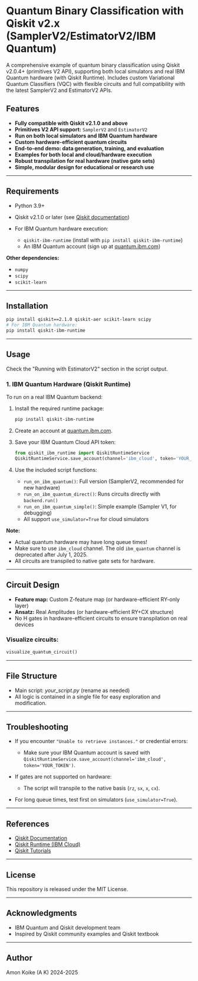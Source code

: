 

# Quantum Binary Classification with Qiskit v2.x (SamplerV2/EstimatorV2/IBM Quantum)

A comprehensive example of quantum binary classification using Qiskit v2.0.4+ (primitives V2 API), supporting both local simulators and real IBM Quantum hardware (with Qiskit Runtime).
Includes custom Variational Quantum Classifiers (VQC) with flexible circuits and full compatibility with the latest SamplerV2 and EstimatorV2 APIs.

## Features

* **Fully compatible with Qiskit v2.1.0 and above**
* **Primitives V2 API support:** `SamplerV2` and `EstimatorV2`
* **Run on both local simulators and IBM Quantum hardware**
* **Custom hardware-efficient quantum circuits**
* **End-to-end demo: data generation, training, and evaluation**
* **Examples for both local and cloud/hardware execution**
* **Robust transpilation for real hardware (native gate sets)**
* **Simple, modular design for educational or research use**

---

## Requirements

* Python 3.9+
* Qiskit v2.1.0 or later
  (see [Qiskit documentation](https://qiskit.org/documentation/))
* For IBM Quantum hardware execution:

  * `qiskit-ibm-runtime` (install with `pip install qiskit-ibm-runtime`)
  * An IBM Quantum account (sign up at [quantum.ibm.com](https://quantum.ibm.com))

**Other dependencies:**

* `numpy`
* `scipy`
* `scikit-learn`

---

## Installation

```bash
pip install qiskit==2.1.0 qiskit-aer scikit-learn scipy
# For IBM Quantum hardware:
pip install qiskit-ibm-runtime
```

---

## Usage

Check the "Running with EstimatorV2" section in the script output.

### 1. IBM Quantum Hardware (Qiskit Runtime)

To run on a real IBM Quantum backend:

1. Install the required runtime package:

   ```bash
   pip install qiskit-ibm-runtime
   ```
2. Create an account at [quantum.ibm.com](https://quantum.ibm.com).
3. Save your IBM Quantum Cloud API token:

   ```python
   from qiskit_ibm_runtime import QiskitRuntimeService
   QiskitRuntimeService.save_account(channel='ibm_cloud', token='YOUR_TOKEN')
   ```
4. Use the included script functions:

   * `run_on_ibm_quantum()`: Full version (SamplerV2, recommended for new hardware)
   * `run_on_ibm_quantum_direct()`: Runs circuits directly with `backend.run()`
   * `run_on_ibm_quantum_simple()`: Simple example (Sampler V1, for debugging)
   * All support `use_simulator=True` for cloud simulators

**Note:**

* Actual quantum hardware may have long queue times!
* Make sure to use `ibm_cloud` channel. The old `ibm_quantum` channel is deprecated after July 1, 2025.
* All circuits are transpiled to native gate sets for hardware.

---

## Circuit Design

* **Feature map:** Custom Z-feature map (or hardware-efficient RY-only layer)
* **Ansatz:** Real Amplitudes (or hardware-efficient RY+CX structure)
* No H gates in hardware-efficient circuits to ensure transpilation on real devices

### Visualize circuits:

```python
visualize_quantum_circuit()
```

---

## File Structure

* Main script: *your\_script.py* (rename as needed)
* All logic is contained in a single file for easy exploration and modification.

---

## Troubleshooting

* If you encounter `"Unable to retrieve instances."` or credential errors:

  * Make sure your IBM Quantum account is saved with `QiskitRuntimeService.save_account(channel='ibm_cloud', token='YOUR_TOKEN')`.
* If gates are not supported on hardware:

  * The script will transpile to the native basis (`rz`, `sx`, `x`, `cx`).
* For long queue times, test first on simulators (`use_simulator=True`).

---

## References

* [Qiskit Documentation](https://qiskit.org/documentation/)
* [Qiskit Runtime (IBM Cloud)](https://docs.quantum.ibm.com/run/systems)
* [Qiskit Tutorials](https://qiskit.org/documentation/tutorials/)

---

## License

This repository is released under the MIT License.

---

## Acknowledgments

* IBM Quantum and Qiskit development team
* Inspired by Qiskit community examples and Qiskit textbook

---

## Author

Amon Koike (A K)
2024-2025


